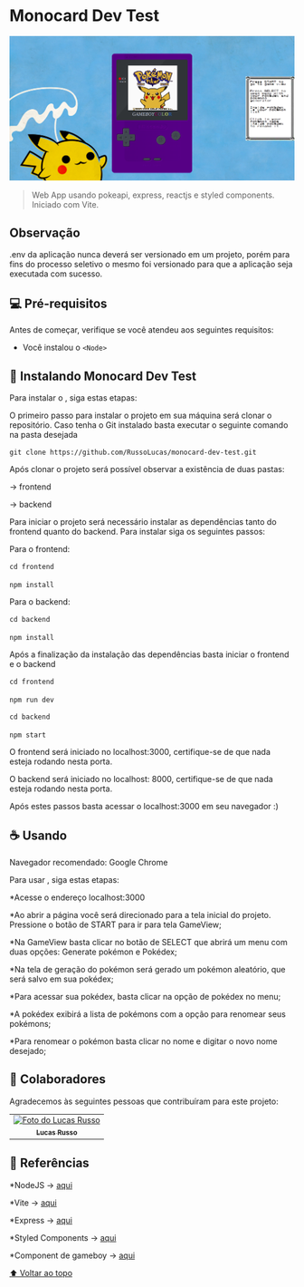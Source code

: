 # Monocard Dev Test

<!---Esses são exemplos. Veja https://shields.io para outras pessoas ou para personalizar este conjunto de escudos. Você pode querer incluir dependências, status do projeto e informações de licença aqui--->


<img src="./frontend/src/assets/images/project-overview.png" alt="exemplo imagem">

> Web App usando pokeapi, express, reactjs e styled components. Iniciado com Vite.

## Observação
.env da aplicação nunca deverá ser versionado em um projeto, porém para fins do processo seletivo o mesmo foi versionado para que a aplicação seja executada com sucesso.

## 💻 Pré-requisitos

Antes de começar, verifique se você atendeu aos seguintes requisitos:
* Você instalou o `<Node>`

## 🚀 Instalando Monocard Dev Test

Para instalar o <Monocard Dev Test>, siga estas etapas:

O primeiro passo para instalar o projeto em sua máquina será clonar o repositório. Caso tenha o Git instalado basta executar o seguinte comando na pasta desejada

```
git clone https://github.com/RussoLucas/monocard-dev-test.git
```

Após clonar o projeto será possível observar a existência de duas pastas:

-> frontend

-> backend

Para iniciar o projeto será necessário instalar as dependências tanto do frontend quanto do backend. Para instalar siga os seguintes passos:

Para o frontend:
```
cd frontend

npm install
```

Para o backend:
```
cd backend

npm install
```

Após a finalização da instalação das dependências basta iniciar o frontend e o backend

```
cd frontend

npm run dev
```


```
cd backend

npm start
```


O frontend será iniciado no localhost:3000, certifique-se de que nada esteja rodando nesta porta.

O backend será iniciado no localhost: 8000, certifique-se de que nada esteja rodando nesta porta.


Após estes passos basta acessar o localhost:3000 em seu navegador :)


## ☕ Usando <Monocard Dev Test>
 
Navegador recomendado: Google Chrome

Para usar <Monocard Dev Test>, siga estas etapas:

*Acesse o endereço localhost:3000

*Ao abrir a página você será direcionado para a tela inicial do projeto. Pressione o botão de START para ir para tela GameView;

*Na GameView basta clicar no botão de SELECT que abrirá um menu com duas opções: Generate pokémon e Pokédex;

*Na tela de geração do pokémon será gerado um pokémon aleatório, que será salvo em sua pokédex;

*Para acessar sua pokédex, basta clicar na opção de pokédex no menu;

*A pokédex exibirá a lista de pokémons com a opção para renomear seus pokémons;

*Para renomear o pokémon basta clicar no nome e digitar o novo nome desejado;


## 🤝 Colaboradores

Agradecemos às seguintes pessoas que contribuíram para este projeto:

<table>
  <tr>
    <td align="center">
      <a href="#">
        <img src="https://avatars3.githubusercontent.com/u/44789183" width="100px;" alt="Foto do Lucas Russo"/><br>
        <sub>
          <b>Lucas Russo</b>
        </sub>
      </a>
    </td>
  </tr>
</table>


## 📝 Referências

*NodeJS -> <a href="https://nodejs.dev/">aqui</a>

*Vite -> <a href="https://vitejs.dev/">aqui</a>

*Express -> <a href="https://expressjs.com/pt-br/">aqui</a>

*Styled Components -> <a href="https://styled-components.com/">aqui</a>

*Component de gameboy -> <a href="https://codepen.io/luismsf/pen/kOyQbR">aqui</a>

[⬆ Voltar ao topo](#monocard-dev-test)<br>
